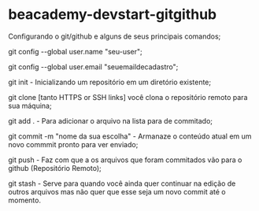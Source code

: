 # beacademy-devstart-gitgithub

Configurando o git/github e alguns de seus principais comandos;

git config --global user.name "seu-user";

git config --global user.email "seuemaildecadastro";

git init - Inicializando um repositório em um diretório existente;

git clone [tanto HTTPS or SSH links] você clona o repositório remoto para sua máquina;

git add . - Para adicionar o arquivo na lista para de commitado;

git commit -m "nome da sua escolha" - Armanaze o conteúdo atual em um novo commmit pronto para ver enviado;

git push - Faz com que a os arquivos que foram commitados vão para o github (Repositório Remoto);

git stash  - Serve para quando você ainda quer continuar na edição de outros arquivos mas não quer que esse seja um novo commit até o momento.



